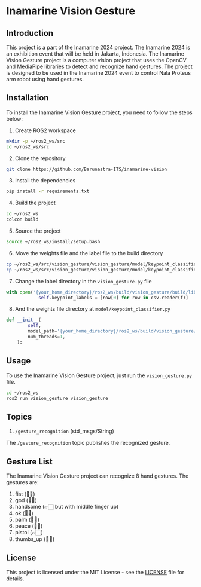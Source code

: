# Inamarine Vision Gesture

## Introduction

This project is a part of the Inamarine 2024 project. The Inamarine 2024 is an exhibition event that will be held in Jakarta, Indonesia. The Inamarine Vision Gesture project is a computer vision project that uses the OpenCV and MediaPipe libraries to detect and recognize hand gestures. The project is designed to be used in the Inamarine 2024 event to control Nala Proteus arm robot using hand gestures.

## Installation

To install the Inamarine Vision Gesture project, you need to follow the steps below:

1. Create ROS2 workspace

```bash
mkdir -p ~/ros2_ws/src
cd ~/ros2_ws/src
```

2. Clone the repository

```bash
git clone https://github.com/Barunastra-ITS/inamarine-vision
```

3. Install the dependencies

```bash
pip install -r requirements.txt
```

4. Build the project

```bash
cd ~/ros2_ws
colcon build
```

5. Source the project

```bash
source ~/ros2_ws/install/setup.bash
```

6. Move the weights file and the label file to the build directory

```bash
cp ~/ros2_ws/src/vision_gesture/vision_gesture/model/keypoint_classifier_8_class.tflite ~/ros2_ws/build/lib/vision_gesture/model/
cp ~/ros2_ws/src/vision_gesture/vision_gesture/model/keypoint_classifier_label.csv ~/ros2_ws/build/lib/vision_gesture/model/
```

7. Change the label directory in the `vision_gesture.py` file

```python
with open('{your_home_directory}/ros2_ws/build/vision_gesture/build/lib/vision_gesture/model/keypoint_classifier_label.csv', encoding='utf-8-sig') as f:
            self.keypoint_labels = [row[0] for row in csv.reader(f)]
```

8. And the weights file directory at `model/keypoint_classifier.py`

```python
def __init__(
        self,
        model_path='{your_home_directory}/ros2_ws/build/vision_gesture/build/lib/vision_gesture/model/keypoint_classifier_8_class.tflite',
        num_threads=1,
    ):
```

## Usage

To use the Inamarine Vision Gesture project, just run the `vision_gesture.py` file.

```bash
cd ~/ros2_ws
ros2 run vision_gesture vision_gesture
```

## Topics

1. `/gesture_recognition` (std_msgs/String)

The `/gesture_recognition` topic publishes the recognized gesture.

## Gesture List

The Inamarine Vision Gesture project can recognize 8 hand gestures. The gestures are:

1. fist (✊🏻)
2. god (☝🏻)
3. handsome (👉🏻 but with middle finger up)
4. ok (👌🏻)
5. palm (✋🏻)
6. peace (✌🏻)
7. pistol (👉🏻)
8. thumbs_up (👍🏻)

## License

This project is licensed under the MIT License - see the [LICENSE](LICENSE) file for details.